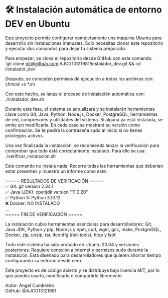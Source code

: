 # 🛠️ Instalación automática de entorno DEV en Ubuntu

Este proyecto permite configurar completamente una máquina Ubuntu para desarrollo sin instalaciones manuales. Solo necesitas clonar este repositorio y ejecutar dos comandos para dejar tu sistema preparado.

Para empezar, se clona el repositorio desde GitHub con este comando:  
'git clone git@github.com:AJCG13121981/instalador_dev.git && cd instalador_dev' 

Después, se conceden permisos de ejecución a todos los archivos con:  
chmod +x *.sh

Con esto hecho, se lanza el proceso de instalación automática con:  
./instalador_dev.sh

Durante esta fase, el sistema se actualizará y se instalarán herramientas clave como Git, Java, Python, Node.js, Docker, PostgreSQL, herramientas de red, compresores y utilidades del sistema. Si alguna ya está instalada, se omite sin modificarla. En cada caso se mostrará su versión como confirmación. Se te pedirá la contraseña sudo al inicio si no tienes privilegios activos.

Una vez finalizada la instalación, se recomienda lanzar la verificación para comprobar que todo está correctamente instalado. Para ello se usa:  
./verificar_instalacion.sh

Este comando no instala nada. Recorre todas las herramientas que deberían estar presentes y muestra un informe como este:

===== RESULTADOS DE VERIFICACIÓN =====  
✅ Git:                git version 2.34.1  
✅ Java (JDK):         openjdk version "11.0.20"  
✅ Python 3:           Python 3.10.12  
❌ Docker:             NO INSTALADO  
...  
===== FIN DE VERIFICACIÓN =====

La instalación cubre herramientas esenciales para desarrolladores: Git, Java JDK, Python y pip, Node.js y npm, curl, wget, gcc, make, PostgreSQL, Docker, zip, unzip, tar, ifconfig (net-tools), htop y lsof.

Todo este sistema ha sido probado en Ubuntu 20.04 y versiones posteriores. Requiere conexión a internet y permisos sudo durante la instalación. Está diseñado para desarrolladores que quieren ahorrar tiempo configurando su entorno desde cero.

Este proyecto es de código abierto y se distribuye bajo licencia MIT, por lo que puedes usarlo, modificarlo o compartirlo libremente.

Autor: Ángel Cumbreño  
GitHub: @AJCG13121981








